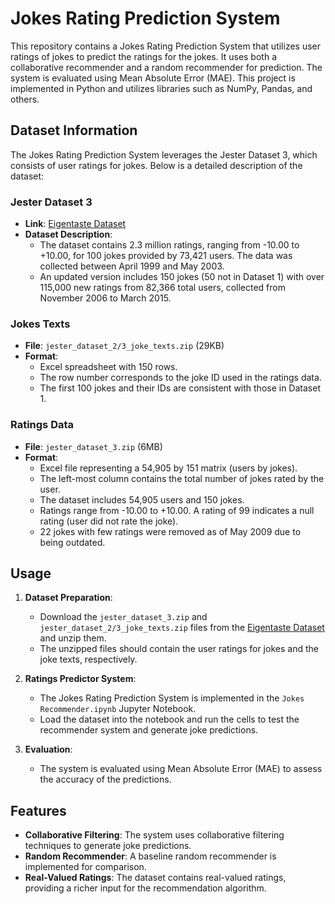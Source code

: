 # Jokes Rating Prediction System

This repository contains a Jokes Rating Prediction System that utilizes user ratings of jokes to predict the ratings for the jokes. It uses both a collaborative recommender and a random recommender for prediction. The system is evaluated using Mean Absolute Error (MAE). This project is implemented in Python and utilizes libraries such as NumPy, Pandas, and others.

## Dataset Information

The Jokes Rating Prediction System leverages the Jester Dataset 3, which consists of user ratings for jokes. Below is a detailed description of the dataset:

### Jester Dataset 3
- **Link**: [Eigentaste Dataset](https://eigentaste.berkeley.edu/dataset/)
- **Dataset Description**:
  - The dataset contains 2.3 million ratings, ranging from -10.00 to +10.00, for 100 jokes provided by 73,421 users. The data was collected between April 1999 and May 2003.
  - An updated version includes 150 jokes (50 not in Dataset 1) with over 115,000 new ratings from 82,366 total users, collected from November 2006 to March 2015.

### Jokes Texts
- **File**: `jester_dataset_2/3_joke_texts.zip` (29KB)
- **Format**:
  - Excel spreadsheet with 150 rows.
  - The row number corresponds to the joke ID used in the ratings data.
  - The first 100 jokes and their IDs are consistent with those in Dataset 1.

### Ratings Data
- **File**: `jester_dataset_3.zip` (6MB)
- **Format**:
  - Excel file representing a 54,905 by 151 matrix (users by jokes).
  - The left-most column contains the total number of jokes rated by the user.
  - The dataset includes 54,905 users and 150 jokes.
  - Ratings range from -10.00 to +10.00. A rating of 99 indicates a null rating (user did not rate the joke).
  - 22 jokes with few ratings were removed as of May 2009 due to being outdated.

## Usage

1. **Dataset Preparation**:
   - Download the `jester_dataset_3.zip` and `jester_dataset_2/3_joke_texts.zip` files from the [Eigentaste Dataset](https://eigentaste.berkeley.edu/dataset/) and unzip them.
   - The unzipped files should contain the user ratings for jokes and the joke texts, respectively.

2. **Ratings Predictor System**:
   - The Jokes Rating Prediction System is implemented in the `Jokes Recommender.ipynb` Jupyter Notebook.
   - Load the dataset into the notebook and run the cells to test the recommender system and generate joke predictions.

3. **Evaluation**:
   - The system is evaluated using Mean Absolute Error (MAE) to assess the accuracy of the predictions.

## Features

- **Collaborative Filtering**: The system uses collaborative filtering techniques to generate joke predictions.
- **Random Recommender**: A baseline random recommender is implemented for comparison.
- **Real-Valued Ratings**: The dataset contains real-valued ratings, providing a richer input for the recommendation algorithm.


